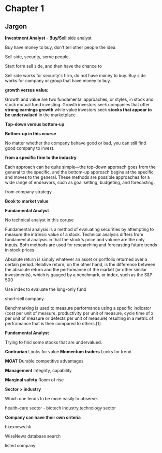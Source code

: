 # Chapter 1

## Jargon

**Investment Analyst** - **Buy/Sell** side analyst

Buy have money to buy, don't tell other people the idea.

Sell side, security, serve people. 

Start form sell side, and then have the chance to 

Sell side works for security's firm, do not have money to buy. Buy side works for company or group that have money to buy.

**growth versus value:**

Growth and value are two fundamental approaches, or styles, in stock and stock mutual fund investing. Growth investors seek companies that offer **strong earnings growth** while value investors seek **stocks that appear to be undervalued** in the marketplace.

**Top-down versus bottom-up**

**Bottom-up in this course**

No matter whether the company behave good or bad, you can still find good company to invest. 

**from a specific firm to the industry**

Each approach can be quite simple—the top-down approach goes from the general to the specific, and the bottom-up approach begins at the specific and moves to the general. These methods are possible approaches for a wide range of endeavors, such as goal setting, budgeting, and forecasting.

from company strategy

**Book to market value**

**Fundamental Analyst**

No technical analyst in this coruse

Fundamental analysis is a method of evaluating securities by attempting to measure the intrinsic value of a stock. Technical analysis differs from fundamental analysis in that the stock's price and volume are the only inputs. Both methods are used for researching and forecasting future trends in stock prices

Absolute return is simply whatever an asset or portfolio returned over a certain period. Relative return, on the other hand, is the difference between the absolute return and the performance of the market (or other similar investments), which is gauged by a benchmark, or index, such as the S&P 500

Use index to evaluate the long-only fund

short-sell company.

Benchmarking is used to measure performance using a specific indicator (cost per unit of measure, productivity per unit of measure, cycle time of x per unit of measure or defects per unit of measure) resulting in a metric of performance that is then compared to others.[1]

**Fundamental Analyst**

Trying to find some stocks that are undervalued.

**Contrarian** Looks for value **Momentum traders** Looks for trend


**MOAT** Durable competitive advantages

**Management** Integrity, capability

**Marginal safety** Room of rise

**Sector > industry**

Which one tends to be more easily to observe.

health-care sector - biotech industry,technology sector

**Company can have their own criteria**

hkexnews.hk

WiseNews database search

listed company
